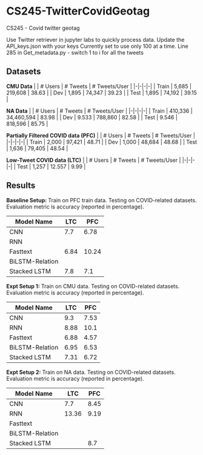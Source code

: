 # CS245-TwitterCovidGeotag
CS245 - Covid twitter geotag 

Use Twitter retriever in jupyter labs to quickly process data. 
Update the API_keys.json with your keys
Currently set to use only 100 at a time. Line 285 in Get_metadata.py - switch 1 to i for all the tweets

## Datasets

**CMU Data**
| | # Users | # Tweets | # Tweets/User |
|-|-|-|-|
| Train | 5,685 | 219,608 | 38.63 |
| Dev | 1,895 | 74,347 | 39.23 |
| Test | 1,895 | 74,192 | 39.15 |

**NA Data**
| | # Users | # Tweets | # Tweets/User |
|-|-|-|-|
| Train | 410,336 | 34,460,594 | 83.98 |
| Dev | 9.533 | 788,860 | 82.58 |
| Test | 9.546 | 818,596 | 85.75 |

**Partially Filtered COVID data (PFC)**
| | # Users | # Tweets | # Tweets/User |
|-|-|-|-|
| Train | 2,000 | 97,421 | 48.71 |
| Dev | 1,000 | 48,684 | 48.68 |
| Test | 1,636 | 79,405 | 48.54 |

**Low-Tweet COVID data (LTC)**
| | # Users | # Tweets | # Tweets/User |
|-|-|-|-|
| Test | 1,257 | 12.557 | 9.99 |

## Results

**Baseline Setup:** Train on PFC train data. Testing on COVID-related datasets. Evaluation metric is accuracy (reported in percentage).

| Model Name | LTC | PFC |
|---|---|---|
| CNN | 7.7 | 6.78 |
| RNN |  |  |
| Fasttext | 6.84 | 10.24 |
| BiLSTM-Relation |  |  |
| Stacked LSTM | 7.8 | 7.1 |

**Expt Setup 1:** Train on CMU data. Testing on COVID-related datasets. Evaluation metric is accuracy (reported in percentage).

| Model Name | LTC | PFC |
|---|---|---|
| CNN | 9.3 | 7.53 |
| RNN | 8.88 | 10.1  |
| Fasttext | 6.88 | 4.57 |
| BiLSTM-Relation | 6.95 | 6.53 |
| Stacked LSTM | 7.31 | 6.72 |

**Expt Setup 2:** Train on NA data. Testing on COVID-related datasets. Evaluation metric is accuracy (reported in percentage).

| Model Name | LTC | PFC |
|---|---|---|
| CNN | 7.7 | 8.45 |
| RNN | 13.36 | 9.19 |
| Fasttext |  |  |
| BiLSTM-Relation |  |  |
| Stacked LSTM |  | 8.7 |
